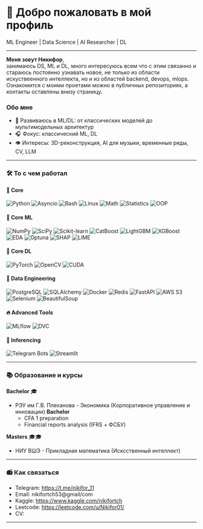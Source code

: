 # 🌟 Добро пожаловать в мой профиль

ML Engineer | Data Science | AI Researcher | DL

---

**Меня зовут Никифор**,  
занимаюсь DS, ML и DL, много интересуюсь всем что с этим связанно и стараюсь постоянно узнавать новое, не только из области искуствеенного интеллекта, но и из областей backend, devops, mlops.
Ознакомится с моими проетами можно в публичных репозиториях, а контакты оставлены внизу страницу.

### Обо мне
- 🧩 Развиваюсь в ML/DL: от классических моделей до мультимодельных архитектур
- 🎧 Фокус: классический ML, DL
- 👁️ Интересы: 3D-реконструкция, AI для музыки, временные ряды, CV, LLM

---

### 🛠️ То с чем работал

#### 📜 Core
![Python](https://img.shields.io/badge/Python-3776AB?logo=python&logoColor=white)
![Asyncio](https://img.shields.io/badge/Asyncio-3776AB?logo=python&logoColor=white)
![Bash](https://img.shields.io/badge/Bash-4EAA25?logo=gnu-bash&logoColor=white)
![Linux](https://img.shields.io/badge/Linux-FCC624?logo=linux&logoColor=black)
![Math](https://img.shields.io/badge/Mathematics-0D4A9D?logo=mathworks&logoColor=white)
![Statistics](https://img.shields.io/badge/Statistics-276DC3?logo=mathworks&logoColor=white)
![OOP](https://img.shields.io/badge/OOP-FF9900?logo=object-oriented-programming&logoColor=white)

#### 🔮 Core ML
![NumPy](https://img.shields.io/badge/NumPy-013243?logo=numpy&logoColor=white)
![SciPy](https://img.shields.io/badge/SciPy-8CAAE6?logo=scipy&logoColor=white)
![Scikit-learn](https://img.shields.io/badge/ScikitLearn-F7931E?logo=scikit-learn&logoColor=white)
![CatBoost](https://img.shields.io/badge/CatBoost-00A3E0?logo=catboost&logoColor=white)
![LightGBM](https://img.shields.io/badge/LightGBM-019858?logo=lightgbm&logoColor=white)
![XGBoost](https://img.shields.io/badge/XGBoost-017CEE?logo=xgboost&logoColor=white)
![EDA](https://img.shields.io/badge/EDA-FF6F00?logo=pandas&logoColor=white)
![Optuna](https://img.shields.io/badge/Optuna-2C6FB7?logo=optuna&logoColor=white)
![SHAP](https://img.shields.io/badge/SHAP-EE4C2C?logo=shap&logoColor=white)
![LIME](https://img.shields.io/badge/LIME-00BFFF?logo=lime&logoColor=white)

#### 🧠 Core DL
![PyTorch](https://img.shields.io/badge/PyTorch-EE4C2C?logo=pytorch&logoColor=white&style=for-the-badge&labelColor=1C1E21&colorA=EE4C2C&colorB=FF6F00&animated=true)
![OpenCV](https://img.shields.io/badge/OpenCV-5C3EE8?logo=opencv&logoColor=white&style=for-the-badge&labelColor=2C2F33&colorA=5C3EE8&colorB=7B52AB&animated=true)
![CUDA](https://img.shields.io/badge/CUDA-76B900?logo=nvidia&logoColor=white&style=for-the-badge&labelColor=003B57&colorA=76B900&colorB=8ACA25&animated=true)

#### 🧪 Data Engineering
![PostgreSQL](https://img.shields.io/badge/PostgreSQL-4169E1?logo=postgresql&logoColor=white)
![SQLAlchemy](https://img.shields.io/badge/SQLAlchemy-1C1E21?logo=sqlalchemy&logoColor=white)
![Docker](https://img.shields.io/badge/Docker-2496ED?logo=docker&logoColor=white)
![Redis](https://img.shields.io/badge/Redis-DC382C?logo=redis&logoColor=white)
![FastAPI](https://img.shields.io/badge/FastAPI-009688?logo=fastapi&logoColor=white)
![AWS S3](https://img.shields.io/badge/S3-569A31?logo=amazon-s3&logoColor=white)
![Selenium](https://img.shields.io/badge/Selenium-43B02A?logo=selenium&logoColor=white)
![BeautifulSoup](https://img.shields.io/badge/Beautiful_Soup-005C84?logo=beautifulsoup&logoColor=white)

#### 🔥 Advanced Tools
![MLflow](https://img.shields.io/badge/MLflow-0194E2)
![DVC](https://img.shields.io/badge/DVC-945DD6)

#### 📲 Inferencing
![Telegram Bots](https://img.shields.io/badge/Telegram_Bots-2CA5E0?logo=telegram&logoColor=white)
![Streamlit](https://img.shields.io/badge/Streamlit-FF4B4B?logo=streamlit&logoColor=white)

---

### 📚 Образование и курсы

**Bachelor** 🎓
- РЭУ им Г.В. Плеханова - Экономика (Корпоративное управление и инновации) **Bachelor**
  + CFA 1 preparation
  + Financial reports analysis (IFRS + ФСБУ)

**Masters** 🎓🎓
- НИУ ВШЭ - Прикладная математика (Исксственный интеллект) 

---

### 📻 Как связаться
- Telegram: https://t.me/nikifor_11
- Email: nikifortch53@gmail/com
- Kaggle: https://www.kaggle.com/nikifortch
- Leetcode: https://leetcode.com/u/Nikifor01/
- CV: 

---
